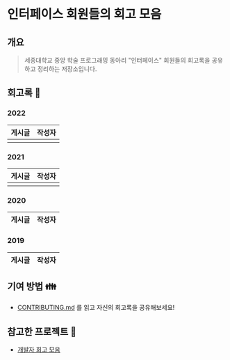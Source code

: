 # 인터페이스 회원들의 회고 모음

## 개요

> 세종대학교 중앙 학술 프로그래밍 동아리 "인터페이스" 회원들의 회고록을 공유하고 정리하는 저장소입니다.

## 회고록 📰

### 2022
| 게시글 | 작성자 |
| ------ | :----: |
| []() | []()   |

### 2021
| 게시글 | 작성자 |
| ------ | :----: |
| []() | []()   |

### 2020
| 게시글 | 작성자 |
| ------ | :----: |

### 2019
| 게시글 | 작성자 |
| ------ | :----: |

## 기여 방법 👪
- [CONTRIBUTING.md](./CONTRIBUTING.md) 를 읽고 자신의 회고록을 공유해보세요!

## 참고한 프로젝트 💖 
- [개발자 회고 모음](https://github.com/oaksong/developers-retrospective)


